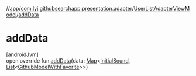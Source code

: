 //[app](../../../index.md)/[com.lyj.githubsearchapp.presentation.adapter](../index.md)/[UserListAdapterViewModel](index.md)/[addData](add-data.md)

# addData

[androidJvm]\
open override fun [addData](add-data.md)(data: [Map](https://kotlinlang.org/api/latest/jvm/stdlib/kotlin.collections/-map/index.html)&lt;[InitialSound](../../com.lyj.githubsearchapp.presentation.activity/index.md#-1583565500%2FClasslikes%2F-912451524), [List](https://kotlinlang.org/api/latest/jvm/stdlib/kotlin.collections/-list/index.html)&lt;[GithubModelWithFavorite](../../com.lyj.githubsearchapp.presentation.activity/index.md#948166379%2FClasslikes%2F-912451524)&gt;&gt;)
